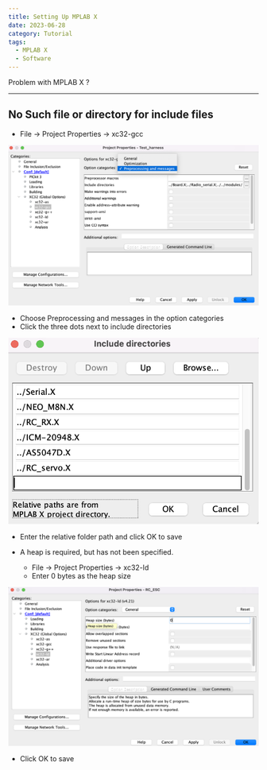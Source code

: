 ```yaml
---
title: Setting Up MPLAB X
date: 2023-06-28
category: Tutorial
tags:
  - MPLAB X
  - Software
---
```


Problem with MPLAB X ?

---

## No Such file or directory for include files

- File -> Project Properties -> xc32-gcc

![Image](../../assets/images/TroubleShooting/MPLABX/MPLABX1.png)

- Choose Preprocessing and messages in the option categories
- Click the three dots next to include directories

![Image](../../assets/images/TroubleShooting/MPLABX/MPLABX2.png)

- Enter the relative folder path and click OK to save

- A heap is required, but has not been specified.
  - File -> Project Properties -> xc32-ld
  - Enter 0 bytes as the heap size

![Image](../../assets/images/TroubleShooting/MPLABX/MPLABX3.png)

- Click OK to save
